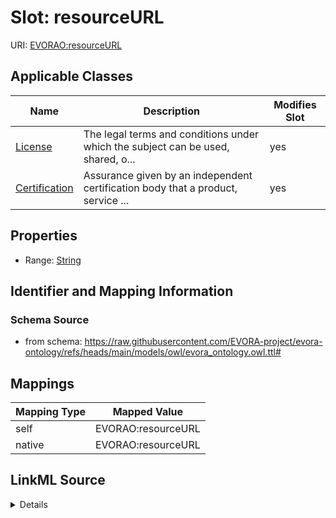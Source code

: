 

# Slot: resourceURL



URI: [EVORAO:resourceURL](https://raw.githubusercontent.com/EVORA-project/evora-ontology/refs/heads/main/models/owl/evora_ontology.owl.ttl#resourceURL)



<!-- no inheritance hierarchy -->





## Applicable Classes

| Name | Description | Modifies Slot |
| --- | --- | --- |
| [License](License.md) | The legal terms and conditions under which the subject can be used, shared, o... |  yes  |
| [Certification](Certification.md) | Assurance given by an independent certification body that a product, service ... |  yes  |







## Properties

* Range: [String](String.md)





## Identifier and Mapping Information







### Schema Source


* from schema: https://raw.githubusercontent.com/EVORA-project/evora-ontology/refs/heads/main/models/owl/evora_ontology.owl.ttl#




## Mappings

| Mapping Type | Mapped Value |
| ---  | ---  |
| self | EVORAO:resourceURL |
| native | EVORAO:resourceURL |




## LinkML Source

<details>
```yaml
name: resourceURL
from_schema: https://raw.githubusercontent.com/EVORA-project/evora-ontology/refs/heads/main/models/owl/evora_ontology.owl.ttl#
rank: 1000
alias: resourceURL
domain_of:
- License
- Certification
range: string

```
</details>